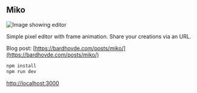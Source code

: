 ## Miko

![Image showing editor](https://bardhovde.com/assets/miko.png)

Simple pixel editor with frame animation. Share your creations via an URL.

Blog post: [https://bardhovde.com/posts/miko/](https://bardhovde.com/posts/miko/)

```bash
npm install
npm run dev
```

[http://localhost:3000](http://localhost:3000)
